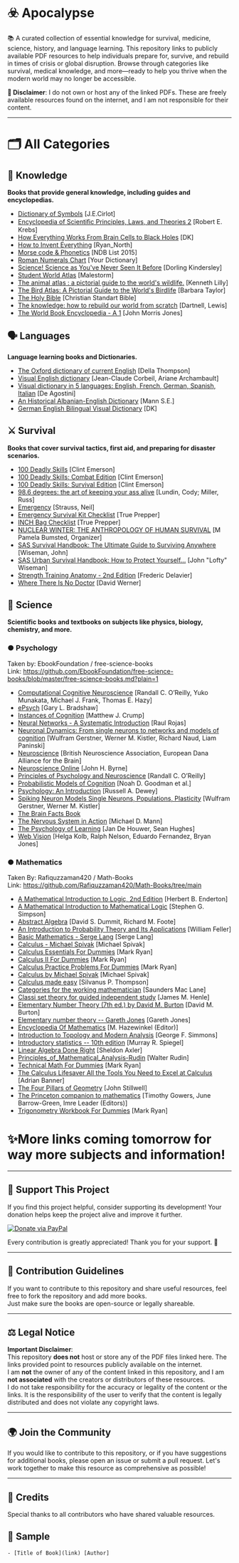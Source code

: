 # ☣️ Apocalypse

📚 A curated collection of essential knowledge for survival, medicine, science, history, and language learning. This repository links to publicly available PDF resources to help individuals prepare for, survive, and rebuild in times of crisis or global disruption. Browse through categories like survival, medical knowledge, and more—ready to help you thrive when the modern world may no longer be accessible.

**🚩 Disclaimer**: I do not own or host any of the linked PDFs. These are freely available resources found on the internet, and I am not responsible for their content.

---

# 🗂️ All Categories

## 🧠 Knowledge  
**Books that provide general knowledge, including guides and encyclopedias.**  
- [Dictionary of Symbols](https://ia801204.us.archive.org/35/items/DictionaryOfSymbols/Dictionary%20of%20Symbols.pdf) [J.E.Cirlot]
- [Encyclopedia of Scientiﬁc Principles, Laws, and Theories 2](https://annas-archive.org/md5/78a91d25c4c627a2bdd2ddca6563d609) [Robert E. Krebs]
- [How Everything Works From Brain Cells to Black Holes](https://annas-archive.org/md5/b1e7682716f099a08a877fdaff038fe4) [DK]
- [How to Invent Everything](https://annas-archive.org/md5/37007125dde7bea8126b8c1ca3b0f8a5) [Ryan_North]
- [Morse code & Phonetics](https://www.ndblist.info/index_htm_files/phoneticmorse.pdf) [NDB List 2015]
- [Roman Numerals Chart](https://assets.ltkcontent.com/files/roman-numerals-chart.pdf) [Your Dictionary]
- [Science! Science as You've Never Seen It Before](https://annas-archive.org/md5/df47cb4371e93db2bd41a3832ddc411e) [Dorling Kindersley]
- [Student World Atlas](https://annas-archive.org/md5/048aaae14edd56fb4df56c2324dbacb3) [Malestorm]
- [The animal atlas : a pictorial guide to the world's wildlife.](https://annas-archive.org/md5/5d32399831a5c70a5e9ae9716638918b) [Kenneth Lilly]
- [The Bird Atlas: A Pictorial Guide to the World's Birdlife](https://annas-archive.org/md5/b33efbf21fb29aa48452e0a3b9cb2875) [Barbara Taylor]
- [The Holy Bible](https://csbible.com/wp-content/uploads/2018/03/CSB_Pew_Bible_2nd_Printing.pdf) [Christian Standart Bible]
- [The knowledge: how to rebuild our world from scratch](https://annas-archive.org/md5/f49dff7c0bad04d94e26b026d10658a4) [Dartnell, Lewis]
- [The World Book Encyclopedia - A 1](https://annas-archive.org/md5/e66dfbd8dbf2da4982ada526140ad8fe) [John Morris Jones]


## 🗣️ Languages  
**Language learning books and Dictionaries.** 
- [The Oxford dictionary of current English](https://annas-archive.org/md5/f1a8c0bcdde3731b841906fd12c619be) [Della Thompson]
- [Visual English dictionary](https://annas-archive.org/md5/6c1266bdad9b4771fe45fd87ab82048e) [Jean-Claude Corbeil, Ariane Archambault]
- [Visual dictionary in 5 languages: English, French, German, Spanish, Italian](https://annas-archive.org/md5/3aaa6deb435dad3bf3ceeefb6bf644a3) [De Agostini] 
- [An Historical Albanian-English Dictionary](https://annas-archive.org/md5/023ad6559bb79bb5d098a7e676405db3) [Mann S.E.] 
- [German English Bilingual Visual Dictionary](https://annas-archive.org/md5/1a18d4f7d0ccd22233a967e07aba71ec) [DK]


## ⚔️ Survival  
**Books that cover survival tactics, first aid, and preparing for disaster scenarios.**  
- [100 Deadly Skills](https://annas-archive.org/md5/bfb88f224654cfbf8f256bd1a162a88f) [Clint Emerson] 
- [100 Deadly Skills: Combat Edition](https://annas-archive.org/md5/ef95cf498af6361117721291de325e5e)  [Clint Emerson]  
- [100 Deadly Skills: Survival Edition](https://annas-archive.org/md5/e094c78b7e6b1c93037323cbca78cb66) [Clint Emerson] 
- [98.6 degrees: the art of keeping your ass alive](https://annas-archive.org/md5/6a17de32b1adbf75ed1703b2b62abd67) [Lundin, Cody; Miller, Russ]
- [Emergency](https://annas-archive.org/md5/0c2397645c9e81ee10a6063215c94945) [Strauss, Neil]
- [Emergency Survival Kit Checklist](https://www.scribd.com/document/628184707/Emergency-Survival-Kit-Checklist) [True Prepper]
- [INCH Bag Checklist](https://www.studocu.com/row/document/dhaka-university/social-psychology/inch-bag-checklist-pdf-printable-guide/82619538) [True Prepper]
- [NUCLEAR WINTER: THE ANTHROPOLOGY OF HUMAN SURVIVAL](https://sgp.fas.org/othergov/doe/lanl/lib-www/la-pubs/00173165.pdf) [M Pamela Bumsted, Organizer]
- [SAS Survival Handbook: The Ultimate Guide to Surviving Anywhere](https://annas-archive.org/md5/c3004acba33edc9ee7d2ab4f0f27d037) [Wiseman, John]
- [SAS Urban Survival Handbook: How to Protect Yourself...](https://annas-archive.li/md5/8a64f65f5599d765a91f99ba5018e5b5) [John "Lofty" Wiseman]
- [Strength Training Anatomy - 2nd Edition](https://annas-archive.li/md5/0ee04610aec0293288c4147c39c0d05d) [Frederic Delavier]
- [Where There Is No Doctor](https://annas-archive.li/md5/37fc1495bdf65ef3f4575edbb061a11c) [David Werner]


## 🔬 Science  
**Scientific books and textbooks on subjects like physics, biology, chemistry, and more.** 

### ● Psychology
Taken by: EbookFoundation / free-science-books  
Link: https://github.com/EbookFoundation/free-science-books/blob/master/free-science-books.md?plain=1

- [Computational Cognitive Neuroscience](https://github.com/CompCogNeuro/ed4) [Randall C. O’Reilly, Yuko Munakata, Michael J. Frank, Thomas E. Hazy]
- [ePsych](https://epsych.msstate.edu) [Gary L. Bradshaw]
- [Instances of Cognition](https://www.crumplab.com/cognition/textbook) [Matthew J. Crump]
- [Neural Networks - A Systematic Introduction](http://page.mi.fu-berlin.de/rojas/neural/) [Raul Rojas]
- [Neuronal Dynamics: From single neurons to networks and models of cognition](https://neuronaldynamics.epfl.ch) [Wulfram Gerstner, Werner M. Kistler, Richard Naud, Liam Paninski]
- [Neuroscience](https://www.bna.org.uk/static/uploads/resources/BNA_English.pdf) [British Neuroscience Association, European Dana Alliance for the Brain]
- [Neuroscience Online](https://nba.uth.tmc.edu/neuroscience/) [John H. Byrne]
- [Principles of Psychology and Neuroscience](https://principlesofpsych.org) [Randall C. O’Reilly]
- [Probabilistic Models of Cognition](https://probmods.org) [Noah D. Goodman et al.]
- [Psychology: An Introduction](https://www.psywww.com/intropsych) [Russell A. Dewey]
- [Spiking Neuron Models Single Neurons, Populations, Plasticity](https://lcnwww.epfl.ch/gerstner/SPNM/) [Wulfram Gerstner, Werner M. Kistler]
- [The Brain Facts Book](https://www.brainfacts.org/The-Brain-Facts-Book) 
- [The Nervous System in Action](https://michaeldmann.net/The%20Nervous%20System%20In%20Action.html) [Michael D. Mann]
- [The Psychology of Learning](https://www.psychologyoflearning.be) [Jan De Houwer, Sean Hughes]
- [Web Vision](https://webvision.med.utah.edu) [Helga Kolb, Ralph Nelson, Eduardo Fernandez, Bryan Jones]


### ● Mathematics
Taken By: Rafiquzzaman420 / Math-Books    
Link: https://github.com/Rafiquzzaman420/Math-Books/tree/main

- [A Mathematical Introduction to Logic, 2nd Edition](https://github.com/Rafiquzzaman420/Math-Books/tree/main) [Herbert B. Enderton]
- [A Mathematical Introduction to Mathematical Logic](https://github.com/Rafiquzzaman420/Math-Books/tree/main) [Stephen G. Simpson]
- [Abstract Algebra](https://github.com/Rafiquzzaman420/Math-Books/tree/main) [David S. Dummit, Richard M. Foote]
- [An Introduction to Probability Theory and Its Applications](https://github.com/Rafiquzzaman420/Math-Books/tree/main) [William Feller]
- [Basic Mathematics - Serge Lang](https://github.com/Rafiquzzaman420/Math-Books/tree/main) [Serge Lang]
- [Calculus - Michael Spivak](https://github.com/Rafiquzzaman420/Math-Books/tree/main) [Michael Spivak]
- [Calculus Essentials For Dummies](https://github.com/Rafiquzzaman420/Math-Books/tree/main) [Mark Ryan]
- [Calculus II For Dummies](https://github.com/Rafiquzzaman420/Math-Books/tree/main) [Mark Ryan]
- [Calculus Practice Problems For Dummies](https://github.com/Rafiquzzaman420/Math-Books/tree/main) [Mark Ryan]
- [Calculus by Michael Spivak](https://github.com/Rafiquzzaman420/Math-Books/tree/main) [Michael Spivak]
- [Calculus made easy](https://github.com/Rafiquzzaman420/Math-Books/tree/main) [Silvanus P. Thompson]
- [Categories for the working mathematician](https://github.com/Rafiquzzaman420/Math-Books/tree/main) [Saunders Mac Lane]
- [Classi set theory for guided independent study](https://github.com/Rafiquzzaman420/Math-Books/tree/main) [James M. Henle]
- [Elementary Number Theory (7th ed.) by David M. Burton](https://github.com/Rafiquzzaman420/Math-Books/tree/main) [David M. Burton]
- [Elementary number theory -- Gareth Jones](https://github.com/Rafiquzzaman420/Math-Books/tree/main) [Gareth Jones]
- [Encyclopedia Of Mathematics](https://github.com/Rafiquzzaman420/Math-Books/tree/main) [M. Hazewinkel (Editor)]
- [Introduction to Topology and Modern Analysis](https://github.com/Rafiquzzaman420/Math-Books/tree/main) [George F. Simmons]
- [Introductory statistics -- 10th edition](https://github.com/Rafiquzzaman420/Math-Books/tree/main) [Murray R. Spiegel]
- [Linear Algebra Done Right](https://github.com/Rafiquzzaman420/Math-Books/tree/main) [Sheldon Axler]
- [Principles_of_Mathematical_Analysis-Rudin](https://github.com/Rafiquzzaman420/Math-Books/tree/main) [Walter Rudin]
- [Technical Math For Dummies](https://github.com/Rafiquzzaman420/Math-Books/tree/main) [Mark Ryan]
- [The Calculus Lifesaver All the Tools You Need to Excel at Calculus](https://github.com/Rafiquzzaman420/Math-Books/tree/main) [Adrian Banner]
- [The Four Pillars of Geometry](https://github.com/Rafiquzzaman420/Math-Books/tree/main) [John Stillwell]
- [The Princeton companion to mathematics](https://github.com/Rafiquzzaman420/Math-Books/tree/main) [Timothy Gowers, June Barrow-Green, Imre Leader (Editors)]
- [Trigonometry Workbook For Dummies](https://github.com/Rafiquzzaman420/Math-Books/tree/main) [Mark Ryan]

# ✨️More links coming tomorrow for way more subjects and information!
---

## 💖 Support This Project

If you find this project helpful, consider supporting its development! Your donation helps keep the project alive and improve it further.

[![Donate via PayPal](https://img.shields.io/badge/Donate-PayPal-blue.svg)](https://paypal.me/pieroboseta?country.x=AL&locale.x=en_US)

Every contribution is greatly appreciated! Thank you for your support. 🙌


---

## 📜 Contribution Guidelines  

If you want to contribute to this repository and share useful resources, feel free to fork the repository and add more books.  
Just make sure the books are open-source or legally shareable.  

---

## ⚖️ Legal Notice  

**Important Disclaimer**:  
This repository **does not** host or store any of the PDF files linked here. The links provided point to resources publicly available on the internet.  
I am **not** the owner of any of the content linked in this repository, and I am **not associated** with the creators or distributors of these resources.  
I do not take responsibility for the accuracy or legality of the content or the links. It is the responsibility of the user to verify that the content is legally distributed and does not violate any copyright laws.

---

## 🌍 Join the Community  

If you would like to contribute to this repository, or if you have suggestions for additional books, please open an issue or submit a pull request. Let's work together to make this resource as comprehensive as possible!  

---

## 📜 Credits  

Special thanks to all contributors who have shared valuable resources.

## 📏 Sample 
`- [Title of Book](link) [Author]`
